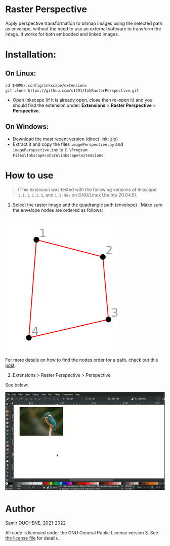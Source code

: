 # Raster Perspective

Apply perspective transformation to bitmap images using the selected path as envelope, without the need to use an external software to transform the image. It works for both embedded and linked images.

# Installation:

## On Linux:

```
cd $HOME/.config/inkscape/extensions
git clone https://github.com/s1291/InkRasterPerspective.git
```

* Open Inkscape (if it is already open, close then re-open it) and you should find the extension under: **Extensions** > **Raster Perspective** > **Perspective**.

## On Windows:

* Download the most recent version (direct link: [zip](https://github.com/s1291/InkRasterPerspective/archive/refs/heads/master.zip))
* Extract it and copy the files `imagePerspective.py` and `imagePerspective.inx` to `C:\Program Files\Inkscape\share\inkscape\extensions`.


# How to use

> (This extension was tested with the following versions of Inkscape `1.1.1`, `1.2.1`, and `1.3-dev` on GNU/Linux Ubuntu 20.04.5).

1. Select the raster image and the quadrangle path (envelope) . Make sure the envelope nodes are ordered as follows:

![order of enveloppe nodes](imgs/order_of_nodes.png)

For more details on how to find the nodes order for a path, check out this [post](https://graphicdesign.stackexchange.com/a/155289/147300).

2. Extensions > Raster Perspective > Perspective

See below:

![How to use the extension](imgs/howto.gif)

# Author

Samir OUCHENE, 2021-2022

All code is licensed under the GNU General Public License version 3. See [the license file](https://github.com/s1291/InkRasterPerspective/blob/master/LICENSE) for details.
